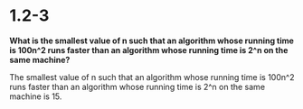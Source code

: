# 1.2-3
**What is the smallest value of n such that an algorithm whose running time is 100n^2 runs faster than an algorithm whose running time is 2^n on the same machine?**

The smallest value of n such that an algorithm whose running time is 100n^2 runs faster than an algorithm whose running time is 2^n on the same machine is 15.